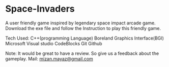 # Space-Invaders
A user friendly game inspired by legendary space impact arcade game.
Download the exe file and follow the Instruction to play this friendly game.

Tech Used:
C++(programming Language)
Boreland Graphics Interface(BGI)
Microsoft Visual studio
CodeBlocks
Git
Github

Note: It would be great to have a review. So give us a feedback about the gameplay.
Mail: mizan.mayaz@gmail.com

